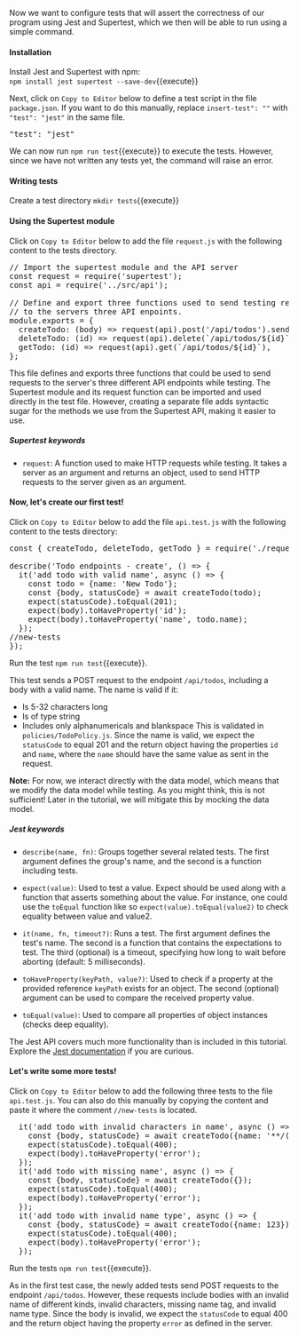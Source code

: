 Now we want to configure tests that will assert the correctness of our program using Jest and Supertest, which we then will be able to run using a simple command. 

#### Installation

Install Jest and Supertest with npm:  
`npm install jest supertest --save-dev`{{execute}}

Next, click on `Copy to Editor` below to define a test script in the file `package.json`. If you want to do this manually, replace `insert-test": ""` with `"test": "jest"` in the same file.

<pre class="file" data-filename="server/package.json" data-target="insert" data-marker='"insert-test": ""'>"test": "jest"</pre>

We can now run `npm run test`{{execute}} to execute the tests. However, since we have not written any tests yet, the command will raise an error.

#### Writing tests

Create a test directory `mkdir tests`{{execute}}  

#### Using the Supertest module

Click on `Copy to Editor` below to add the file `request.js` with the following content to the tests directory.

<pre class="file" data-filename="server/tests/request.js" data-target="replace">
// Import the supertest module and the API server
const request = require('supertest');
const api = require('../src/api');

// Define and export three functions used to send testing requests
// to the servers three API enpoints.
module.exports = {
  createTodo: (body) => request(api).post('/api/todos').send(body),
  deleteTodo: (id) => request(api).delete(`/api/todos/${id}`),
  getTodo: (id) => request(api).get(`/api/todos/${id}`),
};
</pre>

This file defines and exports three functions that could be used to send requests to the server's three different API endpoints while testing. The Supertest module and its request function can be imported and used directly in the test file. However, creating a separate file adds syntactic sugar for the methods we use from the Supertest API, making it easier to use. 

##### Supertest keywords
- `request`: A function used to make HTTP requests while testing. It takes a server as an argument and returns an object, used to send HTTP requests to the server given as an argument.

#### Now, let's create our first test!

Click on `Copy to Editor` below to add the file `api.test.js` with the following content to the tests directory:

<pre class="file" data-filename="server/tests/api.test.js" data-target="replace">
const { createTodo, deleteTodo, getTodo } = require('./request');

describe('Todo endpoints - create', () => {
  it('add todo with valid name', async () => {
    const todo = {name: 'New Todo'};
    const {body, statusCode} = await createTodo(todo);
    expect(statusCode).toEqual(201);
    expect(body).toHaveProperty('id');
    expect(body).toHaveProperty('name', todo.name);
  });
//new-tests
});
</pre>

Run the test `npm run test`{{execute}}.

This test sends a POST request to the endpoint `/api/todos`, including a body with a valid name. The name is valid if it:
- Is 5-32 characters long
- Is of type string
- Includes only alphanumericals and blankspace
This is validated in `policies/TodoPolicy.js`. Since the name is valid, we expect the `statusCode` to equal 201 and the return object having the properties `id` and `name`, where the `name` should have the same value as sent in the request.

**Note:** For now, we interact directly with the data model, which means that we modify the data model while testing. As you might think, this is not sufficient! Later in the tutorial, we will mitigate this by mocking the data model.

##### Jest keywords

- `describe(name, fn)`: Groups together several related tests. The first argument defines the group's name, and the second is a function including tests.

- `expect(value)`: Used to test a value. Expect should be used along with a function that asserts something about the value. For instance, one could use the `toEqual` function like so `expect(value).toEqual(value2)` to check equality between value and value2.

- `it(name, fn, timeout?)`: Runs a test. The first argument defines the test's name. The second is a function that contains the expectations to test. The third (optional) is a timeout, specifying how long to wait before aborting (default: 5 milliseconds).

- `toHaveProperty(keyPath, value?)`: Used to check if a property at the provided reference `keyPath` exists for an object.
The second (optional) argument can be used to compare the received property value.

- `toEqual(value)`: Used to compare all properties of object instances (checks deep equality).

The Jest API covers much more functionality than is included in this tutorial. Explore the [Jest documentation](https://jestjs.io/docs/api) if you are curious.

#### Let's write some more tests!

Click on `Copy to Editor` below to add the following three tests to the file `api.test.js`. You can also do this manually by copying the content and paste it where the comment `//new-tests` is located.

<pre class="file" data-filename="server/tests/api.test.js" data-target="insert" data-marker="//new-tests">
  it('add todo with invalid characters in name', async () => {
    const {body, statusCode} = await createTodo({name: '**/(&%#**'});
    expect(statusCode).toEqual(400);
    expect(body).toHaveProperty('error');
  });
  it('add todo with missing name', async () => {
    const {body, statusCode} = await createTodo({});
    expect(statusCode).toEqual(400);
    expect(body).toHaveProperty('error');
  });
  it('add todo with invalid name type', async () => {
    const {body, statusCode} = await createTodo({name: 123});
    expect(statusCode).toEqual(400);
    expect(body).toHaveProperty('error');
  });</pre>

Run the tests `npm run test`{{execute}}.

As in the first test case, the newly added tests send POST requests to the endpoint `/api/todos`. However, these requests include bodies with an invalid name of different kinds, invalid characters, missing name tag, and invalid name type. Since the body is invalid, we expect the `statusCode` to equal 400 and the return object having the property `error` as defined in the server.
